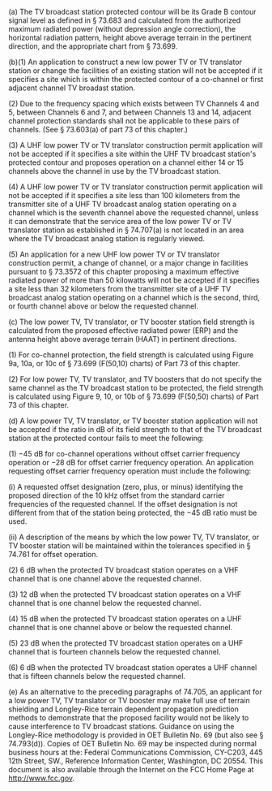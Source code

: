 (a) The TV broadcast station protected contour will be its Grade B contour signal level as defined in § 73.683 and calculated from the authorized maximum radiated power (without depression angle correction), the horizontal radiation pattern, height above average terrain in the pertinent direction, and the appropriate chart from § 73.699.

(b)(1) An application to construct a new low power TV or TV translator station or change the facilities of an existing station will not be accepted if it specifies a site which is within the protected contour of a co-channel or first adjacent channel TV broadast station.

(2) Due to the frequency spacing which exists between TV Channels 4 and 5, between Channels 6 and 7, and between Channels 13 and 14, adjacent channel protection standards shall not be applicable to these pairs of channels. (See § 73.603(a) of part 73 of this chapter.)

(3) A UHF low power TV or TV translator construction permit application will not be accepted if it specifies a site within the UHF TV broadcast station's protected contour and proposes operation on a channel either 14 or 15 channels above the channel in use by the TV broadcast station.

(4) A UHF low power TV or TV translator construction permit application will not be accepted if it specifies a site less than 100 kilometers from the transmitter site of a UHF TV broadcast analog station operating on a channel which is the seventh channel above the requested channel, unless it can demonstrate that the service area of the low power TV or TV translator station as established in § 74.707(a) is not located in an area where the TV broadcast analog station is regularly viewed.

(5) An application for a new UHF low power TV or TV translator construction permit, a change of channel, or a major change in facilities pursuant to § 73.3572 of this chapter proposing a maximum effective radiated power of more than 50 kilowatts will not be accepted if it specifies a site less than 32 kilometers from the transmitter site of a UHF TV broadcast analog station operating on a channel which is the second, third, or fourth channel above or below the requested channel.

(c) The low power TV, TV translator, or TV booster station field strength is calculated from the proposed effective radiated power (ERP) and the antenna height above average terrain (HAAT) in pertinent directions.

(1) For co-channel protection, the field strength is calculated using Figure 9a, 10a, or 10c of § 73.699 (F(50,10) charts) of Part 73 of this chapter.

(2) For low power TV, TV translator, and TV boosters that do not specify the same channel as the TV broadcast station to be protected, the field strength is calculated using Figure 9, 10, or 10b of § 73.699 (F(50,50) charts) of Part 73 of this chapter.

(d) A low power TV, TV translator, or TV booster station application will not be accepted if the ratio in dB of its field strength to that of the TV broadcast station at the protected contour fails to meet the following:

(1) −45 dB for co-channel operations without offset carrier frequency operation or −28 dB for offset carrier frequency operation. An application requesting offset carrier frequency operation must include the following:

(i) A requested offset designation (zero, plus, or minus) identifying the proposed direction of the 10 kHz offset from the standard carrier frequencies of the requested channel. If the offset designation is not different from that of the station being protected, the −45 dB ratio must be used.

(ii) A description of the means by which the low power TV, TV translator, or TV booster station will be maintained within the tolerances specified in § 74.761 for offset operation.

(2) 6 dB when the protected TV broadcast station operates on a VHF channel that is one channel above the requested channel.

(3) 12 dB when the protected TV broadcast station operates on a VHF channel that is one channel below the requested channel.

(4) 15 dB when the protected TV broadcast station operates on a UHF channel that is one channel above or below the requested channel.

(5) 23 dB when the protected TV broadcast station operates on a UHF channel that is fourteen channels below the requested channel.

(6) 6 dB when the protected TV broadcast station operates a UHF channel that is fifteen channels below the requested channel.

(e) As an alternative to the preceding paragraphs of 74.705, an applicant for a low power TV, TV translator or TV booster may make full use of terrain shielding and Longley-Rice terrain dependent propagation prediction methods to demonstrate that the proposed facility would not be likely to cause interference to TV broadcast stations. Guidance on using the Longley-Rice methodology is provided in OET Bulletin No. 69 (but also see § 74.793(d)). Copies of OET Bulletin No. 69 may be inspected during normal business hours at the: Federal Communications Commission, CY-C203, 445 12th Street, SW., Reference Information Center, Washington, DC 20554. This document is also available through the Internet on the FCC Home Page at http://www.fcc.gov.
              

